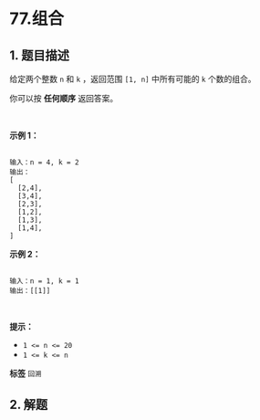 # 77.组合

## 1. 题目描述

给定两个整数 `n` 和 `k` ，返回范围 `[1, n]` 中所有可能的 `k` 个数的组合。

你可以按 **任何顺序** 返回答案。

 

 **示例 1：**

```

输入：n = 4, k = 2
输出：
[
  [2,4],
  [3,4],
  [2,3],
  [1,2],
  [1,3],
  [1,4],
]
```
 **示例 2：**

```

输入：n = 1, k = 1
输出：[[1]]
```
 

 **提示：**
-  `1 <= n <= 20`
-  `1 <= k <= n`

**标签**
`回溯`

## 2. 解题

